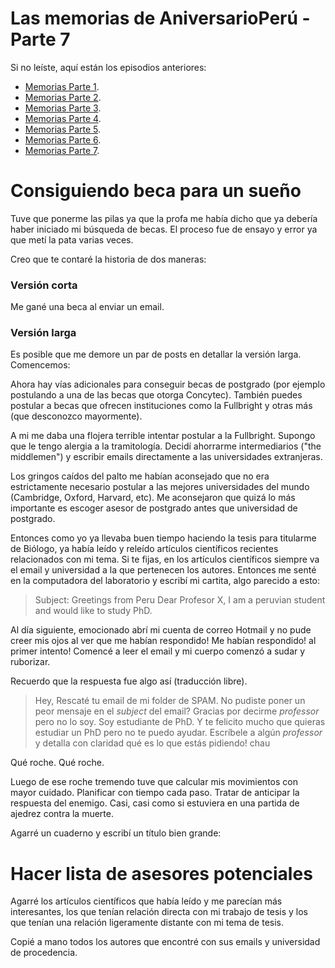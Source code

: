 # Las memorias de AniversarioPerú - Parte 7

Si no leíste, aquí están los episodios anteriores:

* [Memorias Parte 1](http://aniversarioperu.utero.pe/2014/06/28/las-memorias-de-aniversarioperu-parte-1/).
* [Memorias Parte 2](http://aniversarioperu.utero.pe/2014/07/17/las-memorias-de-aniversarioperu-parte-2/).
* [Memorias Parte 3](http://aniversarioperu.utero.pe/2014/08/28/las-memorias-de-aniversarioperu-parte-3/).
* [Memorias Parte 4](http://aniversarioperu.utero.pe/2014/09/18/las-memorias-de-aniversarioperu-parte-4/).
* [Memorias Parte 5](http://aniversarioperu.utero.pe/2014/10/02/las-memorias-de-aniversarioperu-parte-5/).
* [Memorias Parte 6](http://aniversarioperu.utero.pe/2014/10/09/las-memorias-de-aniversarioperu-parte-6/).
* [Memorias Parte 7](http://aniversarioperu.utero.pe/2014/10/23/las-memorias-de-aniversarioperu-parte-7/).

# Consiguiendo beca para un sueño
Tuve que ponerme las pilas ya que la profa me había dicho que ya debería haber
iniciado mi búsqueda de becas.
El proceso fue de ensayo y error ya que metí la pata varias veces.

Creo que te contaré la historia de dos maneras:

### Versión corta
Me gané una beca al enviar un email.

### Versión larga
Es posible que me demore un par de posts en detallar la versión larga.
Comencemos:

Ahora hay
vías adicionales para conseguir becas de postgrado (por ejemplo postulando a
una de las becas que otorga Concytec). También puedes postular a becas que
ofrecen instituciones como la Fullbright y otras más (que desconozco
mayormente).

A mi me daba una flojera terrible intentar postular a la Fullbright. Supongo
que le tengo alergia a la tramitología.
Decidí ahorrarme intermediarios ("the middlemen") y escribir emails
directamente a las universidades extranjeras.

Los gringos caídos del palto me habían aconsejado que no era estrictamente
necesario postular a las mejores universidades del mundo (Cambridge, Oxford,
Harvard, etc). Me aconsejaron que quizá lo más importante es escoger asesor
de postgrado antes que universidad de postgrado.

Entonces como yo ya llevaba buen tiempo haciendo la tesis para titularme de
Biólogo, ya había leído y releído artículos científicos recientes relacionados
con mi tema.
Si te fijas, en los artículos científicos siempre va el email y universidad a
la que pertenecen los autores.
Entonces me senté en la computadora del laboratorio y escribí mi cartita, algo
parecido a esto:

> Subject: Greetings from Peru
> Dear Profesor X,
> I am a peruvian student and would like to study PhD.

Al día siguiente, emocionado abrí mi cuenta de correo Hotmail y no pude creer
mis ojos al ver que me habían respondido!
Me habían respondido! al primer intento! Comencé a leer el email y mi cuerpo
comenzó a sudar y ruborizar.

Recuerdo que la respuesta fue algo así (traducción libre).

> Hey,
> Rescaté tu email de mi folder de SPAM. No pudiste poner un peor mensaje en el
*subject* del email?
> Gracias por decirme *professor* pero no lo soy. Soy estudiante de PhD.
> Y te felicito mucho que quieras estudiar un PhD pero no te puedo ayudar.
> Escríbele a algún *professor* y detalla con claridad qué es lo que estás
pidiendo!
> chau

Qué roche. Qué roche.

Luego de ese roche tremendo tuve que calcular mis movimientos con mayor
cuidado. Planificar con tiempo cada paso. Tratar de anticipar la respuesta del
enemigo. Casi, casi como si estuviera en una partida de ajedrez contra la
muerte.

Agarré un cuaderno y escribí un título bien grande:

# Hacer lista de asesores potenciales
Agarré los artículos científicos que había leído y me parecían más
interesantes, los que tenían relación directa con mi trabajo de tesis y los que
tenían una relación ligeramente distante con mi tema de tesis.

Copié a mano todos los autores que encontré con sus emails y universidad de
procedencia.
